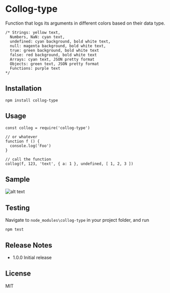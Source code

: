 # Collog-type

Function that logs its arguments in different colors based on their data type.

    /* Strings: yellow text,
      Numbers, NaN: cyan text,
      undefined: cyan background, bold white text,
      null: magenta background, bold white text,
      true: green background, bold white text
      false: red background, bold white text
      Arrays: cyan text, JSON pretty format
      Objects: green text, JSON pretty format
      Functions: purple text
    */


## Installation


    npm install collog-type


## Usage


    const collog = require('collog-type')

    // or whatever
    function f () {
      console.log('Foo')
    }

    // call the function
    collog(f, 123, 'text', { a: 1 }, undefined, [ 1, 2, 3 ])


## Sample


![alt text](https://raw.githubusercontent.com/SalsaBoy990/imagesRepo/master/collog_sm.jpg "collog in cmd")


## Testing

Navigate to `node_modules\collog-type` in your project folder, and run

    npm test


## Release Notes

* 1.0.0 Initial release

## License

MIT